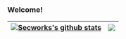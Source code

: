 ### Welcome!

| <a href="https://github.com/anuraghazra/github-readme-stats"><img align="center" src="https://github-readme-stats.vercel.app/api?username=secworks&show_icons=true&include_all_commits=true&theme=buefy&hide_border=true" alt="Secworks's github stats" /></a> | <a href="https://github.com/anuraghazra/github-readme-stats"><img align="center" src="https://github-readme-stats.vercel.app/api/top-langs/?username=secworks&layout=compact&theme=buefy&hide_border=true" /></a> |
| ------------- | ------------- |
